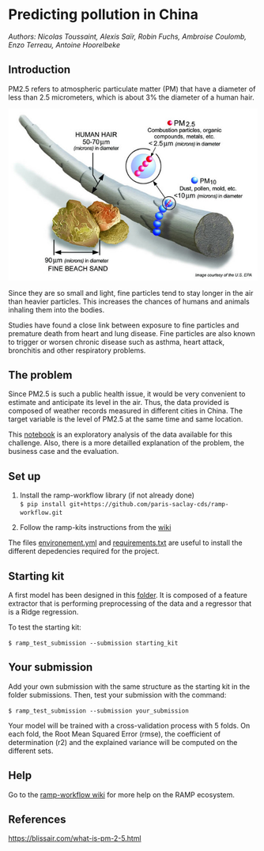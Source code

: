 # Predicting pollution in China

*Authors: Nicolas Toussaint, Alexis Saïr, Robin Fuchs, Ambroise Coulomb, Enzo Terreau, Antoine Hoorelbeke*

## Introduction

PM2.5 refers to atmospheric particulate matter (PM) that have a diameter of less than 2.5 micrometers, which is about 3% the diameter of a human hair.

![pm25_comparison]

Since they are so small and light, fine particles tend to stay longer in the air than heavier particles. This increases the chances of humans and animals inhaling them into the bodies.

Studies have found a close link between exposure to fine particles and premature death from heart and lung disease. Fine particles are also known to trigger or worsen chronic disease such as asthma, heart attack, bronchitis and other respiratory problems.

## The problem

Since PM2.5 is such a public health issue, it would be very convenient to estimate and anticipate its level in the air. Thus, the data provided is composed of weather records measured in different cities in China. The target variable is the level of PM2.5 at the same time and same location.  

This [notebook](./Introduction.ipynb) is an exploratory analysis of the data available for this challenge. Also, there is a more detailled explanation of the problem, the business case and the evaluation.


## Set up

1. Install the ramp-workflow library (if not already done)  
``
$ pip install git+https://github.com/paris-saclay-cds/ramp-workflow.git
``

2. Follow the ramp-kits instructions from the [wiki](https://github.com/paris-saclay-cds/ramp-workflow/wiki) 

The files [environement.yml](environement.yml) and [requirements.txt](requirements.txt) are useful to install the different depedencies required for the project.

## Starting kit

A first model has been designed in this [folder](./submissions/starting_kit). It is composed of a feature extractor that is performing preprocessing of the data and a regressor that is a Ridge regression.

To test the starting kit:  

``
$ ramp_test_submission --submission starting_kit
``

## Your submission

Add your own submission with the same structure as the starting kit in the folder submissions. Then, test your submission with the command:

``
$ ramp_test_submission --submission your_submission
``

Your model will be trained with a cross-validation process with 5 folds. On each fold, the Root Mean Squared Error (rmse), the coefficient of determination (r2) and the explained variance will be computed on the different sets.

## Help

Go to the [ramp-workflow wiki](https://github.com/paris-saclay-cds/ramp-workflow/wiki) for more help on the RAMP ecosystem.


## References

https://blissair.com/what-is-pm-2-5.html

[pm25_comparison]: ./img/pm25_comparison.jpg
